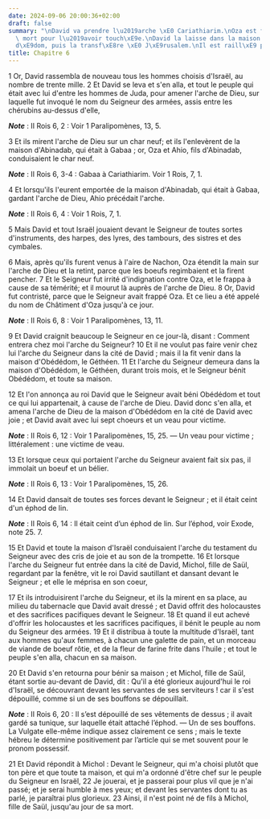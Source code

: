 ```yaml
---
date: 2024-09-06 20:00:36+02:00
draft: false
summary: "\nDavid va prendre l\u2019arche \xE0 Cariathiarim.\nOza est frapp\xE9 de\
  \ mort pour l\u2019avoir touch\xE9e.\nDavid la laisse dans la maison d\u2019Ob\xE9\
  d\xE9dom, puis la transf\xE8re \xE0 J\xE9rusalem.\nIl est raill\xE9 par Michol.\n"
title: Chapitre 6
---
```





1 Or, David rassembla de nouveau tous les hommes choisis d'Israël, au nombre de trente mille. 2 Et David se leva et s'en alla, et tout le peuple qui était avec lui d'entre les hommes de Juda, pour amener l'arche de Dieu, sur laquelle fut invoqué le nom du Seigneur des armées, assis entre les chérubins au-dessus d'elle,

***Note*** :  II Rois 6, 2 : Voir 1 Paralipomènes, 13, 5.

3 Et ils mirent l'arche de Dieu sur un char neuf; et ils l'enlevèrent de la maison d'Abinadab, qui était à Gabaa ; or, Oza et Ahio, fils d'Abinadab, conduisaient le char neuf.

***Note*** :  II Rois 6, 3-4 : Gabaa à Cariathiarim. Voir 1 Rois, 7, 1.

4 Et lorsqu'ils l'eurent emportée de la maison d'Abinadab, qui était à Gabaa, gardant l'arche de Dieu, Ahio précédait l'arche.

***Note*** :  II Rois 6, 4 : Voir 1 Rois, 7, 1.

5 Mais David et tout Israël jouaient devant le Seigneur de toutes sortes d'instruments, des harpes, des lyres, des tambours, des sistres et des cymbales.


6 Mais, après qu'ils furent venus à l'aire de Nachon, Oza étendit la main sur l'arche de Dieu et la retint, parce que les boeufs regimbaient et la firent pencher. 7 Et le Seigneur fut irrité d'indignation contre Oza, et le frappa à cause de sa témérité; et il mourut là auprès de l'arche de Dieu. 8 Or, David fut contristé, parce que le Seigneur avait frappé Oza. Et ce lieu a été appelé du nom de Châtiment d'Oza jusqu'à ce jour.

***Note*** :  II Rois 6, 8 : Voir 1 Paralipomènes, 13, 11.

9 Et David craignit beaucoup le Seigneur en ce jour-là, disant : Comment entrera chez moi l'arche du Seigneur? 10 Et il ne voulut pas faire venir chez lui l'arche du Seigneur dans la cité de David ; mais il la fit venir dans la maison d'Obédédom, le Géthéen. 11 Et l'arche du Seigneur demeura dans la maison d'Obédédom, le Géthéen, durant trois mois, et le Seigneur bénit Obédédom, et toute sa maison.


12 Et l'on annonça au roi David que le Seigneur avait béni Obédédom et tout ce qui lui appartenait, à cause de l'arche de Dieu. David donc s'en alla, et amena l'arche de Dieu de la maison d'Obédédom en la cité de David avec joie ; et David avait avec lui sept choeurs et un veau pour victime.

***Note*** :  II Rois 6, 12 : Voir 1 Paralipomènes, 15, 25. ― Un veau pour victime ; littéralement : une victime de veau.

13 Et lorsque ceux qui portaient l'arche du Seigneur avaient fait six pas, il immolait un boeuf et un bélier.

***Note*** :  II Rois 6, 13 : Voir 1 Paralipomènes, 15, 26.

14 Et David dansait de toutes ses forces devant le Seigneur ; et il était ceint d'un éphod de lin.

***Note*** :  II Rois 6, 14 : Il était ceint d’un éphod de lin. Sur l’éphod, voir Exode, note 25. 7.

15 Et David et toute la maison d'Israël conduisaient l'arche du testament du Seigneur avec des cris de joie et au son de la trompette. 16 Et lorsque l'arche du Seigneur fut entrée dans la cité de David, Michol, fille de Saül, regardant par la fenêtre, vit le roi David sautillant et dansant devant le Seigneur ; et elle le méprisa en son coeur,


17 Et ils introduisirent l'arche du Seigneur, et ils la mirent en sa place, au milieu du tabernacle que David avait dressé ; et David offrit des holocaustes et des sacrifices pacifiques devant le Seigneur. 18 Et quand il eut achevé d'offrir les holocaustes et les sacrifices pacifiques, il bénit le peuple au nom du Seigneur des armées. 19 Et il distribua à toute la multitude d'Israël, tant aux hommes qu'aux femmes, à chacun une galette de pain, et un morceau de viande de boeuf rôtie, et de la fleur de farine frite dans l'huile ; et tout le peuple s'en alla, chacun en sa maison.


20 Et David s'en retourna pour bénir sa maison ; et Michol, fille de Saül, étant sortie au-devant de David, dit : Qu'il a été glorieux aujourd'hui le roi d'Israël, se découvrant devant les servantes de ses serviteurs ! car il s'est dépouillé, comme si un de ses bouffons se dépouillait.

***Note*** :  II Rois 6, 20 : Il s’est dépouillé de ses vêtements de dessus ; il avait gardé sa tunique, sur laquelle était attaché l’éphod. ― Un de ses bouffons. La Vulgate elle-même indique assez clairement ce sens ; mais le texte hébreu le détermine positivement par l’article qui se met souvent pour le pronom possessif.

21 Et David répondit à Michol : Devant le Seigneur, qui m'a choisi plutôt que ton père et que toute ta maison, et qui m'a ordonné d'être chef sur le peuple du Seigneur en Israël, 22 Je jouerai, et je passerai pour plus vil que je n'ai passé; et je serai humble à mes yeux; et devant les servantes dont tu as parlé, je paraîtrai plus glorieux. 23 Ainsi, il n'est point né de fils à Michol, fille de Saül, jusqu'au jour de sa mort.

